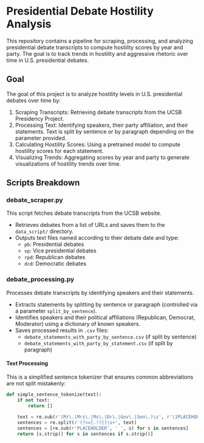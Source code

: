 # Presidential Debate Hostility Analysis

This repository contains a pipeline for scraping, processing, and analyzing presidential debate transcripts to compute hostility scores by year and party. The goal is to track trends in hostility and aggressive rhetoric over time in U.S. presidential debates.

## Goal

The goal of this project is to analyze hostility levels in U.S. presidential debates over time by:

1. Scraping Transcripts: Retrieving debate transcripts from the UCSB Presidency Project.
2. Processing Text: Identifying speakers, their party affiliation, and their statements. Text is split by sentence or by paragraph depending on the parameter provided.
3. Calculating Hostility Scores: Using a pretrained model to compute hostility scores for each statement.
4. Visualizing Trends: Aggregating scores by year and party to generate visualizations of hostility trends over time.

## Scripts Breakdown

### debate_scraper.py
This script fetches debate transcripts from the UCSB website.

- Retrieves debates from a list of URLs and saves them to the `data_script/` directory.
- Outputs text files named according to their debate date and type:
  - `pb`: Presidential debates
  - `vp`: Vice presidential debates
  - `rpd`: Republican debates
  - `dcd`: Democratic debates

### debate_processing.py
Processes debate transcripts by identifying speakers and their statements.

- Extracts statements by splitting by sentence or paragraph (controlled via a parameter `split_by_sentence`).
- Identifies speakers and their political affiliations (Republican, Democrat, Moderator) using a dictionary of known speakers.
- Saves processed results in `.csv` files:
  - `debate_statements_with_party_by_sentence.csv` (if split by sentence)
  - `debate_statements_with_party_by_statement.csv` (if split by paragraph)

#### Text Processing

This is a simplified sentence tokenizer that ensures common abbreviations are not split mistakenly:
```python
def simple_sentence_tokenize(text):
    if not text:
        return []
        
    text = re.sub(r'(Mr\.|Mrs\.|Ms\.|Dr\.|Gov\.|Sen\.)\s', r'\1PLACEHOLDER', text)
    sentences = re.split(r'(?<=[.!?])\s+', text)
    sentences = [re.sub(r'PLACEHOLDER', ' ', s) for s in sentences]
    return [s.strip() for s in sentences if s.strip()]


